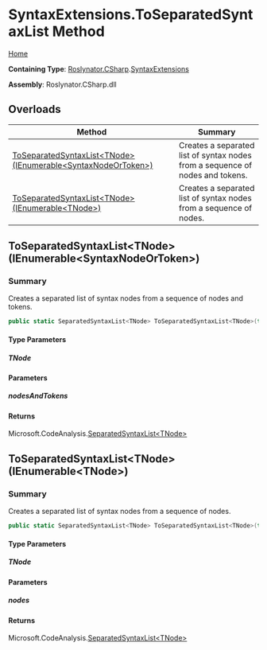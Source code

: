 # SyntaxExtensions\.ToSeparatedSyntaxList Method

[Home](../../../../README.md)

**Containing Type**: [Roslynator.CSharp](../../README.md)\.[SyntaxExtensions](../README.md)

**Assembly**: Roslynator\.CSharp\.dll

## Overloads

| Method | Summary |
| ------ | ------- |
| [ToSeparatedSyntaxList\<TNode>(IEnumerable\<SyntaxNodeOrToken>)](#Roslynator_CSharp_SyntaxExtensions_ToSeparatedSyntaxList__1_System_Collections_Generic_IEnumerable_Microsoft_CodeAnalysis_SyntaxNodeOrToken__) | Creates a separated list of syntax nodes from a sequence of nodes and tokens\. |
| [ToSeparatedSyntaxList\<TNode>(IEnumerable\<TNode>)](#Roslynator_CSharp_SyntaxExtensions_ToSeparatedSyntaxList__1_System_Collections_Generic_IEnumerable___0__) | Creates a separated list of syntax nodes from a sequence of nodes\. |

## ToSeparatedSyntaxList\<TNode>\(IEnumerable\<SyntaxNodeOrToken>\)<a name="Roslynator_CSharp_SyntaxExtensions_ToSeparatedSyntaxList__1_System_Collections_Generic_IEnumerable_Microsoft_CodeAnalysis_SyntaxNodeOrToken__"></a>

### Summary

Creates a separated list of syntax nodes from a sequence of nodes and tokens\.

```csharp
public static SeparatedSyntaxList<TNode> ToSeparatedSyntaxList<TNode>(this IEnumerable<SyntaxNodeOrToken> nodesAndTokens) where TNode : Microsoft.CodeAnalysis.SyntaxNode
```

#### Type Parameters

##### TNode





#### Parameters

##### nodesAndTokens





#### Returns

Microsoft\.CodeAnalysis\.[SeparatedSyntaxList\<TNode>](https://docs.microsoft.com/en-us/dotnet/api/microsoft.codeanalysis.separatedsyntaxlist-1)

## ToSeparatedSyntaxList\<TNode>\(IEnumerable\<TNode>\)<a name="Roslynator_CSharp_SyntaxExtensions_ToSeparatedSyntaxList__1_System_Collections_Generic_IEnumerable___0__"></a>

### Summary

Creates a separated list of syntax nodes from a sequence of nodes\.

```csharp
public static SeparatedSyntaxList<TNode> ToSeparatedSyntaxList<TNode>(this IEnumerable<TNode> nodes) where TNode : Microsoft.CodeAnalysis.SyntaxNode
```

#### Type Parameters

##### TNode





#### Parameters

##### nodes





#### Returns

Microsoft\.CodeAnalysis\.[SeparatedSyntaxList\<TNode>](https://docs.microsoft.com/en-us/dotnet/api/microsoft.codeanalysis.separatedsyntaxlist-1)

